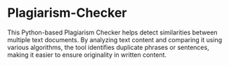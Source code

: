 # Plagiarism-Checker
This Python-based Plagiarism Checker helps detect similarities between multiple text documents. By analyzing text content and comparing it using various algorithms, the tool identifies duplicate phrases or sentences, making it easier to ensure originality in written content.
